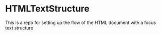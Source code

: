 # HTMLTextStructure
This is a repo for setting up the flow of the HTML document with a focus text structure
